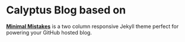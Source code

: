 # Calyptus Blog based on

**[Minimal Mistakes](http://mmistakes.github.io/minimal-mistakes)** is a two column responsive Jekyll theme perfect for powering your GitHub hosted blog.

